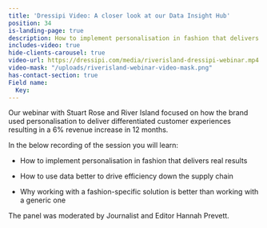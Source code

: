 ```yaml
---
title: 'Dressipi Video: A closer look at our Data Insight Hub'
position: 34
is-landing-page: true
description: How to implement personalisation in fashion that delivers real results.
includes-video: true
hide-clients-carousel: true
video-url: https://dressipi.com/media/riverisland-dressipi-webinar.mp4
video-mask: "/uploads/riverisland-webinar-video-mask.png"
has-contact-section: true
Field name:
  Key: 
---
```


Our webinar with Stuart Rose and River Island focused on how the brand used personalisation to deliver differentiated customer experiences resulting in a 6% revenue increase in 12 months.

In the below recording of the session you will learn: 

* How to implement personalisation in fashion that delivers real results

* How to use data better to drive efficiency down the supply chain

* Why working with a fashion-specific solution is better than working with a generic one

The panel was moderated by Journalist and Editor Hannah Prevett.